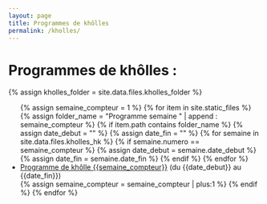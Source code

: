 ```yaml
---
layout: page
title: Programmes de khôlles
permalink: /kholles/
---
```



<h1> Programmes de khôlles : </h1>


{% assign kholles_folder = site.data.files.kholles_folder %}

<body>
<ul>
{% assign semaine_compteur = 1 %}
{% for item in site.static_files %}
{% assign folder_name = "Programme semaine " | append : semaine_compteur %}
{% if item.path contains folder_name %}
    {% assign date_debut = "" %}
    {% assign date_fin = "" %}
    {% for semaine in site.data.files.kholles_hk %}
        {% if semaine.numero == semaine_compteur %}
            {% assign date_debut = semaine.date_debut %}
            {% assign date_fin = semaine.date_fin %}
        {% endif %}
    {% endfor %}
    <li>
        <a href="{{item.path}}">Programme de khôlle {{semaine_compteur}}</a> (du {{date_debut}} au {{date_fin}})
    </li>
{% assign semaine_compteur = semaine_compteur | plus:1 %}
{% endif %}
{% endfor %}
</ul>

</body>